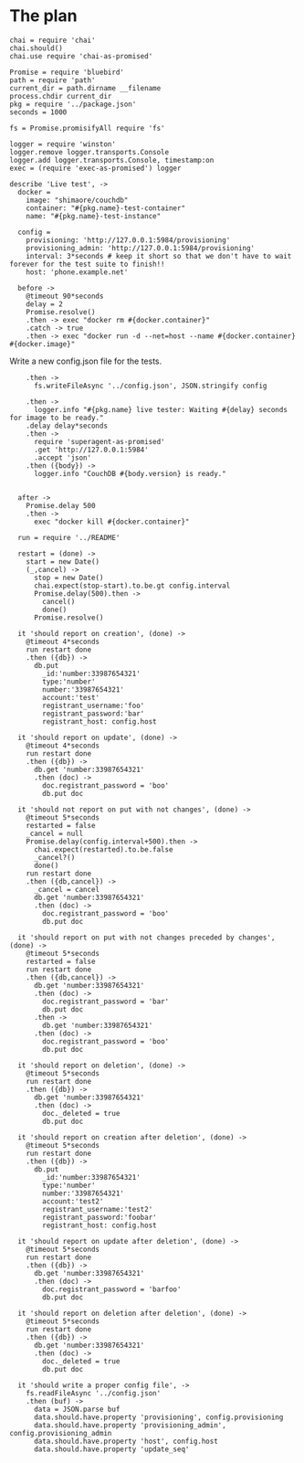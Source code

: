 The plan
========

    chai = require 'chai'
    chai.should()
    chai.use require 'chai-as-promised'

    Promise = require 'bluebird'
    path = require 'path'
    current_dir = path.dirname __filename
    process.chdir current_dir
    pkg = require '../package.json'
    seconds = 1000

    fs = Promise.promisifyAll require 'fs'

    logger = require 'winston'
    logger.remove logger.transports.Console
    logger.add logger.transports.Console, timestamp:on
    exec = (require 'exec-as-promised') logger

    describe 'Live test', ->
      docker =
        image: "shimaore/couchdb"
        container: "#{pkg.name}-test-container"
        name: "#{pkg.name}-test-instance"

      config =
        provisioning: 'http://127.0.0.1:5984/provisioning'
        provisioning_admin: 'http://127.0.0.1:5984/provisioning'
        interval: 3*seconds # keep it short so that we don't have to wait forever for the test suite to finish!!
        host: 'phone.example.net'

      before ->
        @timeout 90*seconds
        delay = 2
        Promise.resolve()
        .then -> exec "docker rm #{docker.container}"
        .catch -> true
        .then -> exec "docker run -d --net=host --name #{docker.container} #{docker.image}"

Write a new config.json file for the tests.

        .then ->
          fs.writeFileAsync '../config.json', JSON.stringify config

        .then ->
          logger.info "#{pkg.name} live tester: Waiting #{delay} seconds for image to be ready."
        .delay delay*seconds
        .then ->
          require 'superagent-as-promised'
          .get 'http://127.0.0.1:5984'
          .accept 'json'
        .then ({body}) ->
          logger.info "CouchDB #{body.version} is ready."


      after ->
        Promise.delay 500
        .then ->
          exec "docker kill #{docker.container}"

      run = require '../README'

      restart = (done) ->
        start = new Date()
        (_,cancel) ->
          stop = new Date()
          chai.expect(stop-start).to.be.gt config.interval
          Promise.delay(500).then ->
            cancel()
            done()
          Promise.resolve()

      it 'should report on creation', (done) ->
        @timeout 4*seconds
        run restart done
        .then ({db}) ->
          db.put
            _id:'number:33987654321'
            type:'number'
            number:'33987654321'
            account:'test'
            registrant_username:'foo'
            registrant_password:'bar'
            registrant_host: config.host

      it 'should report on update', (done) ->
        @timeout 4*seconds
        run restart done
        .then ({db}) ->
          db.get 'number:33987654321'
          .then (doc) ->
            doc.registrant_password = 'boo'
            db.put doc

      it 'should not report on put with not changes', (done) ->
        @timeout 5*seconds
        restarted = false
        _cancel = null
        Promise.delay(config.interval+500).then ->
          chai.expect(restarted).to.be.false
          _cancel?()
          done()
        run restart done
        .then ({db,cancel}) ->
          _cancel = cancel
          db.get 'number:33987654321'
          .then (doc) ->
            doc.registrant_password = 'boo'
            db.put doc

      it 'should report on put with not changes preceded by changes', (done) ->
        @timeout 5*seconds
        restarted = false
        run restart done
        .then ({db,cancel}) ->
          db.get 'number:33987654321'
          .then (doc) ->
            doc.registrant_password = 'bar'
            db.put doc
          .then ->
            db.get 'number:33987654321'
          .then (doc) ->
            doc.registrant_password = 'boo'
            db.put doc

      it 'should report on deletion', (done) ->
        @timeout 5*seconds
        run restart done
        .then ({db}) ->
          db.get 'number:33987654321'
          .then (doc) ->
            doc._deleted = true
            db.put doc

      it 'should report on creation after deletion', (done) ->
        @timeout 5*seconds
        run restart done
        .then ({db}) ->
          db.put
            _id:'number:33987654321'
            type:'number'
            number:'33987654321'
            account:'test2'
            registrant_username:'test2'
            registrant_password:'foobar'
            registrant_host: config.host

      it 'should report on update after deletion', (done) ->
        @timeout 5*seconds
        run restart done
        .then ({db}) ->
          db.get 'number:33987654321'
          .then (doc) ->
            doc.registrant_password = 'barfoo'
            db.put doc

      it 'should report on deletion after deletion', (done) ->
        @timeout 5*seconds
        run restart done
        .then ({db}) ->
          db.get 'number:33987654321'
          .then (doc) ->
            doc._deleted = true
            db.put doc

      it 'should write a proper config file', ->
        fs.readFileAsync '../config.json'
        .then (buf) ->
          data = JSON.parse buf
          data.should.have.property 'provisioning', config.provisioning
          data.should.have.property 'provisioning_admin', config.provisioning_admin
          data.should.have.property 'host', config.host
          data.should.have.property 'update_seq'
